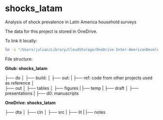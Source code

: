 # shocks_latam
Analysis of shock prevalence in Latin America household surveys

The data for this project is stored in OneDrive.

To link it locally:
```bash
ln -s "/Users/julian/Library/CloudStorage/OneDrive-Inter-AmericanDevelopmentBankGroup/shocks_latam/dta" dta
```

File structure:

**Gitub: shocks_latam**

├── do
│   ├── build:
│   ├── out:
|   ├── ref: code from other projects used as reference
│          
├── out
│   ├── tables
│   ├── figures
|   |── temp
|
├── draft
│   ├── presentations
|   ├── d0: manuscripts

**OneDrive: shocks_latam**

├── dta
│   ├── cln
│   ├── src
|
├── lit
| 
|── notes
